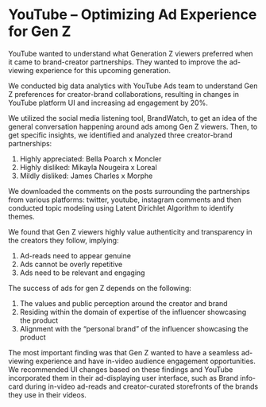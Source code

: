 # YouTube – Optimizing Ad Experience for Gen Z

YouTube wanted to understand what Generation Z viewers preferred when it came to brand-creator partnerships. They wanted to improve the ad-viewing experience for this upcoming generation.

We conducted big data analytics with YouTube Ads team to understand Gen Z preferences for creator-brand collaborations, resulting in changes in YouTube platform UI and increasing ad engagement by 20%.

We utilized the social media listening tool, BrandWatch, to get an idea of the general conversation happening around ads among Gen Z viewers. Then, to get specific insights, we identified and analyzed three creator-brand partnerships:
1) Highly appreciated: Bella Poarch x Moncler
2) Highly disliked: Mikayla Nougeira x Loreal
3) Mildly disliked: James Charles x Morphe

We downloaded the comments on the posts surrounding the partnerships from various platforms: twitter, youtube, instagram comments and then conducted topic modeling using Latent Dirichlet Algorithm to identify themes. 

We found that Gen Z viewers highly value authenticity and transparency in the creators they follow, implying:
1) Ad-reads need to appear genuine
2) Ads cannot be overly repetitive
3) Ads need to be relevant and engaging

The success of ads for gen Z depends on the following: 
1) The values and public perception around the creator and brand
2) Residing within the domain of expertise of the influencer showcasing the product
3) Alignment with the “personal brand” of the influencer showcasing the product

The most important finding was that Gen Z wanted to have a seamless ad-viewing experience and have in-video audience engagement opportunities. We recommended UI changes based on these findings and YouTube incorporated them in their ad-displaying user interface, such as Brand info-card during in-video ad-reads and creator-curated storefronts of the brands they use in their videos.
